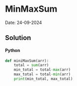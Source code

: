 
# MinMaxSum

Date: 24-09-2024

## Solution
#### Python
```python
def miniMaxSum(arr):
    total = sum(arr)
    min_total = total-max(arr)
    max_total = total-min(arr)
    print(min_total, max_total)
```
        
